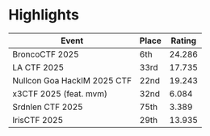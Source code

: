 # Highlights  

| **Event**                          | **Place** | **Rating**  |  
|------------------------------------|-----------|------------|  
| BroncoCTF 2025                     | 6th       | 24.286     |  
| LA CTF 2025                         | 33rd      | 17.735     |  
| Nullcon Goa HackIM 2025 CTF         | 22nd      | 19.243     |  
| x3CTF 2025 (feat. mvm)              | 32nd      | 6.084      |  
| Srdnlen CTF 2025                    | 75th      | 3.389      |  
| IrisCTF 2025                         | 29th      | 13.935     |  

